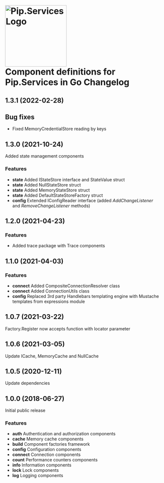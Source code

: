 # <img src="https://uploads-ssl.webflow.com/5ea5d3315186cf5ec60c3ee4/5edf1c94ce4c859f2b188094_logo.svg" alt="Pip.Services Logo" width="200"> <br/> Component definitions for Pip.Services in Go Changelog

## <a name="1.3.1"></a> 1.3.1 (2022-02-28) 

## Bug fixes
* Fixed MemoryCredentialStore reading by keys


## <a name="1.3.0"></a> 1.3.0 (2021-10-24) 
Added state management components
### Features
* **state** Added IStateStore interface and StateValue struct
* **state** Added NullStateStore struct
* **state** Added MemoryStateStore struct
* **state** Added DefaultStateStoreFactory struct
* **config** Extended IConfigReader interface (added *AddChangeListener* and *RemoveChangeListener* methods)

## <a name="1.2.0"></a> 1.2.0 (2021-04-23) 

### Features
* Added trace package with Trace components

## <a name="1.1.0"></a> 1.1.0 (2021-04-03) 

### Features
* **connect** Added CompositeConnectionResolver class
* **connect** Added ConnectionUtils class
* **config** Replaced 3rd party Handlebars templating engine with Mustache templates from expressions module

## <a name="1.0.7"></a> 1.0.7 (2021-03-22)

Factory.Register now accepts function with locator parameter

## <a name="1.0.6"></a> 1.0.6 (2021-03-05)

Update ICache, MemoryCache and NullCache

## <a name="1.0.5"></a> 1.0.5 (2020-12-11)

Update dependencies

## <a name="1.0.0"></a> 1.0.0 (2018-06-27)

Initial public release

### Features
* **auth** Authentication and authorization components
* **cache** Memory cache components
* **build** Component factories framework
* **config** Configuration components
* **connect** Connection components
* **count** Performance counters components
* **info** Information components
* **lock** Lock components
* **log** Logging components